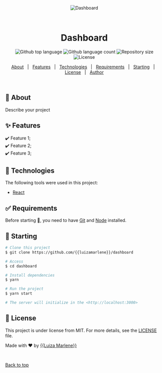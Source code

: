 <div align="center" id="top"> 
  <img src="./.github/app.gif" alt="Dashboard" />

  &#xa0;

  <!-- <a href="https://dashboard.netlify.app">Demo</a> -->
</div>

<h1 align="center">Dashboard</h1>

<p align="center">
  <img alt="Github top language" src="https://img.shields.io/github/languages/top/{{luizamarlene}}/dashboard?color=56BEB8">

  <img alt="Github language count" src="https://img.shields.io/github/languages/count/{{luizamarlene}}/dashboard?color=56BEB8">

  <img alt="Repository size" src="https://img.shields.io/github/repo-size/{{luizamarlene}}/dashboard?color=56BEB8">

  <img alt="License" src="https://img.shields.io/github/license/{{luizamarlene}}/dashboard?color=56BEB8">

  <!-- <img alt="Github issues" src="https://img.shields.io/github/issues/{{YOUR_GITHUB_USERNAME}}/dashboard?color=56BEB8" /> -->

  <!-- <img alt="Github forks" src="https://img.shields.io/github/forks/{{YOUR_GITHUB_USERNAME}}/dashboard?color=56BEB8" /> -->

  <!-- <img alt="Github stars" src="https://img.shields.io/github/stars/{{YOUR_GITHUB_USERNAME}}/dashboard?color=56BEB8" /> -->
</p>

<!-- Status -->

<!-- <h4 align="center"> 
	🚧  Dashboard 🚀 Under construction...  🚧
</h4> 

<hr> -->

<p align="center">
  <a href="#dart-about">About</a> &#xa0; | &#xa0; 
  <a href="#sparkles-features">Features</a> &#xa0; | &#xa0;
  <a href="#rocket-technologies">Technologies</a> &#xa0; | &#xa0;
  <a href="#white_check_mark-requirements">Requirements</a> &#xa0; | &#xa0;
  <a href="#checkered_flag-starting">Starting</a> &#xa0; | &#xa0;
  <a href="#memo-license">License</a> &#xa0; | &#xa0;
  <a href="https://github.com/{{luizamarlene}}" target="_blank">Author</a>
</p>

<br>

## :dart: About ##

Describe your project

## :sparkles: Features ##

:heavy_check_mark: Feature 1;\
:heavy_check_mark: Feature 2;\
:heavy_check_mark: Feature 3;

## :rocket: Technologies ##

The following tools were used in this project:

- [React](https://pt-br.reactjs.org/)

## :white_check_mark: Requirements ##

Before starting :checkered_flag:, you need to have [Git](https://git-scm.com) and [Node](https://nodejs.org/en/) installed.

## :checkered_flag: Starting ##

```bash
# Clone this project
$ git clone https://github.com/{{luizamarlene}}/dashboard

# Access
$ cd dashboard

# Install dependencies
$ yarn

# Run the project
$ yarn start

# The server will initialize in the <http://localhost:3000>
```

## :memo: License ##

This project is under license from MIT. For more details, see the [LICENSE](LICENSE.md) file.


Made with :heart: by <a href="https://github.com/{{luizamarlene}}" target="_blank">{{Luiza Marlene}}</a>

&#xa0;

<a href="#top">Back to top</a>
